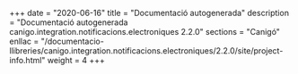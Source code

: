 +++
date        = "2020-06-16"
title       = "Documentació autogenerada"
description = "Documentació autogenerada canigo.integration.notificacions.electroniques 2.2.0"
sections    = "Canigó"
enllac		= "/documentacio-llibreries/canigo.integration.notificacions.electroniques/2.2.0/site/project-info.html"
weight      = 4
+++
